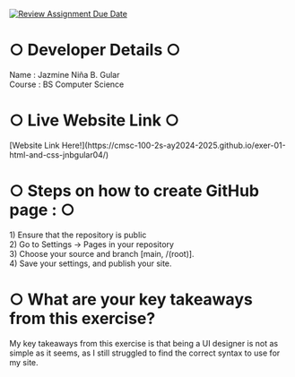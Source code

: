 [![Review Assignment Due Date](https://classroom.github.com/assets/deadline-readme-button-22041afd0340ce965d47ae6ef1cefeee28c7c493a6346c4f15d667ab976d596c.svg)](https://classroom.github.com/a/LOhZyyrU)

<h1> ○ Developer Details ○ </h1>
    <p>
        Name : Jazmine Niña B. Gular <br>
        Course : BS Computer Science <br>
    </p>

<h1> ○ Live Website Link ○  </h1>
[Website Link Here!](https://cmsc-100-2s-ay2024-2025.github.io/exer-01-html-and-css-jnbgular04/)

<h1> ○ Steps on how to create GitHub page : ○ </h1>
    <p>
        1) Ensure that the repository is public <br>
        2) Go to Settings -> Pages in your repository <br>
        3) Choose your source and branch [main, /(root)]. <br>
        4) Save your settings, and publish your site.
    </p>
<h1>○ What are your key takeaways from this exercise?</h1>
    <p>  My key takeaways from this exercise is that being a UI designer is not as simple as it seems, as I still struggled to find the correct syntax to use for my site.
    </p>